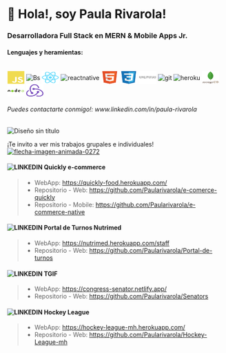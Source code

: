 <h1>👋 Hola!, soy Paula Rivarola!</h1> 

<h3>Desarrolladora Full Stack en MERN & Mobile Apps Jr.</h3>

<h4 align="left">Lenguajes y heramientas:</h4>
<div style="display: inline_block"><br>
  <img align="center" alt="Js" height="30" width="40" src="https://raw.githubusercontent.com/devicons/devicon/master/icons/javascript/javascript-plain.svg">
  <img align="center" alt="Bs"  height="30" width="40"src="https://cdn.jsdelivr.net/gh/devicons/devicon/icons/bootstrap/bootstrap-plain-wordmark.svg" />
  <img align="center" alt="React" height="30" width="40" src="https://raw.githubusercontent.com/devicons/devicon/master/icons/react/react-original.svg">
  <img align="center" src="https://reactnative.dev/img/header_logo.svg" alt="reactnative" width="40" height="30"/>
  <img align="center" alt="HTML" height="30" width="40" src="https://raw.githubusercontent.com/devicons/devicon/master/icons/html5/html5-original.svg">
  <img align="center" alt="CSS" height="30" width="40" src="https://raw.githubusercontent.com/devicons/devicon/master/icons/css3/css3-original.svg">
  <img align="center" src="https://raw.githubusercontent.com/devicons/devicon/master/icons/express/express-original-wordmark.svg" alt="express" width="40" height="30"/>
  <img align="center"src="https://www.vectorlogo.zone/logos/git-scm/git-scm-icon.svg" alt="git" width="40" height="30"/>
  <img align="center" src="https://www.vectorlogo.zone/logos/heroku/heroku-icon.svg" alt="heroku" width="40" height="30"/>
  <img align="center" src="https://raw.githubusercontent.com/devicons/devicon/master/icons/mongodb/mongodb-original-wordmark.svg" alt="mongodb" width="40" height="30"/>
  <img align="center" src="https://raw.githubusercontent.com/devicons/devicon/master/icons/nodejs/nodejs-original-wordmark.svg" alt="nodejs" width="40" height="30"/>
  <img align="center" src="https://raw.githubusercontent.com/devicons/devicon/master/icons/redux/redux-original.svg" alt="redux" width="40" height="30"/>
</div>

<h6>Puedes contactarte conmigo!: www.linkedin.com/in/paula-rivarola</h6>

![Diseño sin título](https://user-images.githubusercontent.com/79754043/141010431-e0ae8b27-f9d7-4484-874e-1c2e7c6f3f12.png)



<summary> ¡Te invito a ver mis trabajos grupales e individuales!<a href="https://www.gifsanimados.org/cat-flechas-111.htm"> <a href="https://www.gifsanimados.org/cat-flechas-111.htm"><img src="https://www.gifsanimados.org/data/media/111/flecha-imagen-animada-0272.gif" border="0"  alt="flecha-imagen-animada-0272" /></a></summary>

####  ![LINKEDIN](https://i.postimg.cc/05wdgpSV/hamburguesa-con-queso-2.png) Quickly e-commerce

>- WebApp: https://quickly-food.herokuapp.com/
>- Repositorio - Web: https://github.com/Paularivarola/e-comerce-quickly
>- Repositorio - Mobile: https://github.com/Paularivarola/e-commerce-native

 ####  ![LINKEDIN](https://i.postimg.cc/gJ3CLCf5/cruz-roja.png)  Portal de Turnos Nutrimed
>- WebApp: https://nutrimed.herokuapp.com/staff
>- Repositorio - Web: https://github.com/Paularivarola/Portal-de-turnos

   ####  ![LINKEDIN](https://i.postimg.cc/mkdYGcHp/parliament.png)  TGIF
>- WebApp: https://congress-senator.netlify.app/
>- Repositorio - Web: https://github.com/Paularivarola/Senators
  
  #### ![LINKEDIN](https://i.postimg.cc/xTWFcC8N/hockey.png) Hockey League
>- WebApp: https://hockey-league-mh.herokuapp.com/
>- Repositorio - Web: https://github.com/Paularivarola/Hockey-League-mh
